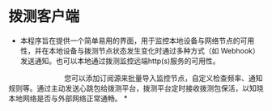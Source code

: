 # 拨测客户端
* 本程序旨在提供一个简单易用的界面，用于监控本地设备与网络节点的可用性，并在本地设备与拨测节点状态发生变化时通过多种方式（如 Webhook）发送通知。也可以本地通过拨测监控远端http(s)服务的可用性。

                            您可以添加订阅源来批量导入监控节点，自定义检查频率、通知规则等。通过主动发送心跳包给拨测平台，拨测平台定时接收拨测包保活，以知晓本地网络是否与外部网络正常通畅。 *
